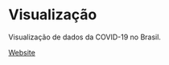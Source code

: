 # Visualização

Visualização de dados da COVID-19 no Brasil.

[Website](https://visualizacao.herokuapp.com)